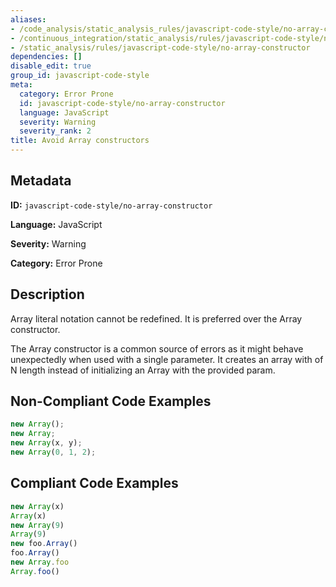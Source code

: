 ```yaml
---
aliases:
- /code_analysis/static_analysis_rules/javascript-code-style/no-array-constructor
- /continuous_integration/static_analysis/rules/javascript-code-style/no-array-constructor
- /static_analysis/rules/javascript-code-style/no-array-constructor
dependencies: []
disable_edit: true
group_id: javascript-code-style
meta:
  category: Error Prone
  id: javascript-code-style/no-array-constructor
  language: JavaScript
  severity: Warning
  severity_rank: 2
title: Avoid Array constructors
---
```

<!--  SOURCED FROM https://github.com/DataDog/datadog-static-analyzer-rule-docs -->


## Metadata
**ID:** `javascript-code-style/no-array-constructor`

**Language:** JavaScript

**Severity:** Warning

**Category:** Error Prone

## Description
Array literal notation cannot be redefined. It is preferred over the Array constructor.

The Array constructor is a common source of errors as it might behave unexpectedly when used with a single parameter. It creates an array with of N length instead of initializing an Array with the provided param.


## Non-Compliant Code Examples
```javascript
new Array();
new Array;
new Array(x, y);
new Array(0, 1, 2);
```

## Compliant Code Examples
```javascript
new Array(x)
Array(x)
new Array(9)
Array(9)
new foo.Array()
foo.Array()
new Array.foo
Array.foo()
```
